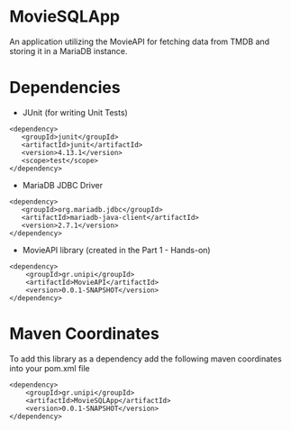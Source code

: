 # MovieSQLApp
An application utilizing the MovieAPI for fetching data from TMDB and storing it in a MariaDB instance.

# Dependencies


 - JUnit (for writing Unit Tests)
 ``` 
<dependency>
	<groupId>junit</groupId>
	<artifactId>junit</artifactId>
	<version>4.13.1</version>
	<scope>test</scope>
</dependency>
```
- MariaDB JDBC Driver
 ``` 
<dependency>
    <groupId>org.mariadb.jdbc</groupId>
    <artifactId>mariadb-java-client</artifactId>
    <version>2.7.1</version>
</dependency>
```
 - MovieAPI library (created in the Part 1 - Hands-on)
 
``` 
<dependency>
	<groupId>gr.unipi</groupId>
	<artifactId>MovieAPI</artifactId>
	<version>0.0.1-SNAPSHOT</version>
</dependency>
```
# Maven Coordinates

To add this library as a dependency add the following maven coordinates into your pom.xml file

    <dependency>
	    <groupId>gr.unipi</groupId>
	    <artifactId>MovieSQLApp</artifactId>
	    <version>0.0.1-SNAPSHOT</version>
	</dependency>
